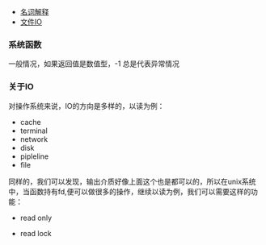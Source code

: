- [名词解释](./express_word.md)
- [文件IO](./file_IO.md)

### 系统函数

一般情况，如果返回值是数值型，-1 总是代表异常情况

### 关于IO

对操作系统来说，IO的方向是多样的，以读为例：

- cache
- terminal
- network
- disk
- pipleline
- file

同样的，我们可以发现，输出介质好像上面这个也是都可以的，所以在unix系统中，当函数持有fd,便可以做很多的操作，继续以读为例，我们可以需要这样的功能：

- read only

- read lock

  